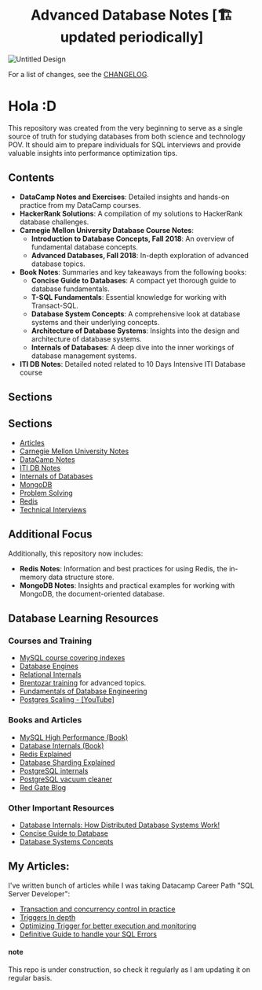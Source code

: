 <h1 align="center">Advanced Database Notes [🏗 updated periodically]</h1>

![Untitled Design](https://user-images.githubusercontent.com/42917814/209810128-4d37e43b-a33d-4394-928c-38879c2f3b22.png)

For a list of changes, see the [CHANGELOG](CHANGELOG.md).

# Hola :D

This repository was created from the very beginning to serve as a single source of truth for studying databases from both science and technology POV. It should aim to prepare individuals for SQL interviews and provide valuable insights into performance optimization tips.

## Contents

- **DataCamp Notes and Exercises**: Detailed insights and hands-on practice from my DataCamp courses.
- **HackerRank Solutions**: A compilation of my solutions to HackerRank database challenges.
- **Carnegie Mellon University Database Course Notes**:
  - **Introduction to Database Concepts, Fall 2018**: An overview of fundamental database concepts.
  - **Advanced Databases, Fall 2018**: In-depth exploration of advanced database topics.
- **Book Notes**: Summaries and key takeaways from the following books:
  - **Concise Guide to Databases**: A compact yet thorough guide to database fundamentals.
  - **T-SQL Fundamentals**: Essential knowledge for working with Transact-SQL.
  - **Database System Concepts**: A comprehensive look at database systems and their underlying concepts.
  - **Architecture of Database Systems**: Insights into the design and architecture of database systems.
  - **Internals of Databases**: A deep dive into the inner workings of database management systems.
- **ITI DB Notes**: Detailed noted related to 10 Days Intensive ITI Database course


## Sections
## Sections

- [Articles](Articles/README.md)
- [Carnegie Mellon University Notes](cmu/README.md)
- [DataCamp Notes](Datacamp/README.md)
- [ITI DB Notes](ITI_DB_Notes/README.md)
- [Internals of Databases](Internals/README.md)
- [MongoDB](MongoDB/README.md)
- [Problem Solving](Problem_Solving/README.md)
- [Redis](redis/README.md)
- [Technical Interviews](Technical_Interviews/Technical_Interviews.md)
## Additional Focus

Additionally, this repository now includes:

- **Redis Notes**: Information and best practices for using Redis, the in-memory data structure store.
- **MongoDB Notes**: Insights and practical examples for working with MongoDB, the document-oriented database.

## Database Learning Resources

### Courses and Training
- [MySQL course covering indexes](https://planetscale.com/learn/courses/mysql-for-developers)
- [Database Engines](https://www.udemy.com/course/database-engines-crash-course/?couponCode=ST16MT70224)
- [Relational Internals](https://www.youtube.com/playlist?list=PLE8kQVoC67PzGwMMsSk3C8MvfAqcYjusF)
- [Brentozar training](https://training.brentozar.com/courses) for advanced topics.
- [Fundamentals of Database Engineering](https://www.udemy.com/course/database-engines-crash-course/)
- [Postgres Scaling - [YouTube]](https://www.youtube.com/c/ScalingPostgres/videos)

### Books and Articles
- [MySQL High Performance (Book)](https://www.oreilly.com/library/view/high-performance-mysql/9781492080503/)
- [Database Internals (Book)](https://www.oreilly.com/library/view/database-internals/9781492040330/)
- [Redis Explained](https://architecturenotes.co/p/redis)
- [Database Sharding Explained](https://architecturenotes.co/p/database-sharding-explained)
- [PostgreSQL internals](http://www.interdb.jp/pg/pgsql01.html)
- [PostgreSQL vacuum cleaner](https://www.red-gate.com/simple-talk/databases/postgresql/uncovering-the-mysteries-of-postgresql-auto-vacuum/)
- [Red Gate Blog](https://www.red-gate.com/blog/database-development)

### Other Important Resources
- [Database Internals: How Distributed Database Systems Work!](https://www.oreilly.com/library/view/database-internals/9781492040330/)
- [Concise Guide to Database](https://www.oreilly.com/library/view/concise-guide-to/9780128043991/)
- [Database Systems Concepts](https://www.db-book.com/)


## My Articles:
I've written bunch of articles while I was taking Datacamp Career Path "SQL Server Developer":
- <a href="https://meska54.hashnode.dev/transactions-concurrency-control-theory-and-practice">Transaction and concurrency control in practice</a>
- <a href="https://meska54.hashnode.dev/triggers-in-depth-part-2">Triggers In depth</a>
- <a href="https://meska54.hashnode.dev/how-to-properly-optimize-triggers-in-t-sql-part-3">Optimizing Trigger for better execution and monitoring</a>
- <a href="https://meska54.hashnode.dev/how-to-handle-t-sql-errors-efficiently">Definitive Guide to handle your SQL Errors </a>

#### note
This repo is under construction, so check it regularly as I am updating it on regular basis.
